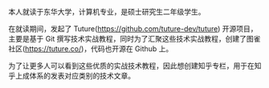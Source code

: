 本人就读于东华大学，计算机专业，是硕士研究生二年级学生。

在就读期间，发起了 Tuture(https://github.com/tuture-dev/tuture) 开源项目，主要是基于 Git 撰写技术实战教程，同时为了汇聚这些技术实战教程，创建了图雀社区(https://tuture.co/)，代码也开源在 Github 上。

为了让更多人可以看到这些优质的实战技术教程，因此想创建知乎专栏，用于在知乎上成体系的发表对应类别的技术文章。